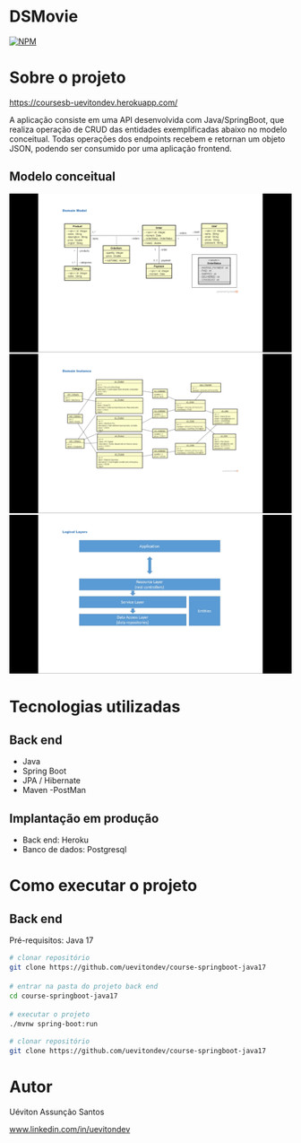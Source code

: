 # DSMovie 
[![NPM](https://img.shields.io/npm/l/react)](https://github.com/uevitondev/course-springboot-java17/blob/main/license) 

# Sobre o projeto

https://coursesb-uevitondev.herokuapp.com/

A aplicação consiste em uma API desenvolvida com Java/SpringBoot, que realiza operação de CRUD das entidades exemplificadas abaixo no modelo conceitual.
Todas operações dos endpoints recebem e retornan um objeto JSON, podendo ser consumido por uma aplicação frontend.

## Modelo conceitual
![Modelo Conceitual 1](https://github.com/uevitondev/assets/blob/main/courseSpringBoot/1.png)
![Modelo Conceitual 2](https://github.com/uevitondev/assets/blob/main/courseSpringBoot/2.png)
![Modelo Conceitual 3](https://github.com/uevitondev/assets/blob/main/courseSpringBoot/3.png)

# Tecnologias utilizadas
## Back end
- Java
- Spring Boot
- JPA / Hibernate
- Maven
-PostMan
## Implantação em produção
- Back end: Heroku
- Banco de dados: Postgresql

# Como executar o projeto

## Back end
Pré-requisitos: Java 17

```bash
# clonar repositório
git clone https://github.com/uevitondev/course-springboot-java17

# entrar na pasta do projeto back end
cd course-springboot-java17

# executar o projeto
./mvnw spring-boot:run
```

```bash
# clonar repositório
git clone https://github.com/uevitondev/course-springboot-java17
```

# Autor

Uéviton Assunção Santos

www.linkedin.com/in/uevitondev
